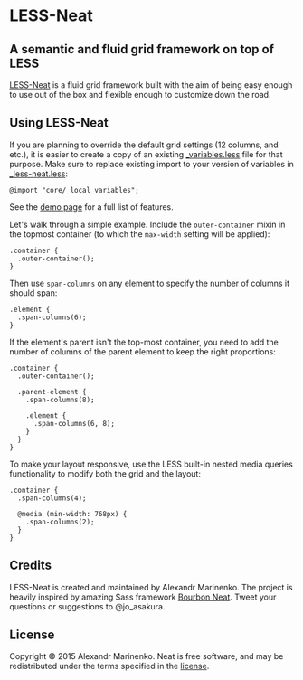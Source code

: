 # LESS-Neat

## A semantic and fluid grid framework on top of LESS

[LESS-Neat](http://jo-asakura.github.io/less-neat/) is a fluid grid framework built with the aim of being easy enough to use out of the box and flexible enough to customize down the road.

## Using LESS-Neat

If you are planning to override the default grid settings (12 columns, and etc.), it is easier to create a copy of an existing [_variables.less](/stylesheets/core/_variables.less) file for that purpose. Make sure to replace existing import to your version of variables in [_less-neat.less](/stylesheets/_less-neat.less):

```less
@import "core/_local_variables";
```

See the [demo page](http://jo-asakura.github.io/less-neat/demo.html) for a full list of features.

Let's walk through a simple example. Include the `outer-container` mixin in the topmost container (to which the `max-width` setting will be applied):

```less
.container {
  .outer-container();
}
```

Then use `span-columns` on any element to specify the number of columns it should span:

```less
.element {
  .span-columns(6);
}
```

If the element's parent isn't the top-most container, you need to add the number of columns of the parent element to keep the right proportions:

```less
.container {
  .outer-container();

  .parent-element {
    .span-columns(8);

    .element {
      .span-columns(6, 8);
    }
  }
}
```

To make your layout responsive, use the LESS built-in nested media queries functionality to modify both the grid and the layout:

```less
.container {
  .span-columns(4);

  @media (min-width: 768px) {
    .span-columns(2);
  }
}
```

## Credits

LESS-Neat is created and maintained by Alexandr Marinenko. The project is heavily inspired by amazing Sass framework [Bourbon Neat](http://neat.bourbon.io). Tweet your questions or suggestions to @jo_asakura.

## License

Copyright © 2015 Alexandr Marinenko. Neat is free software, and may be redistributed under the terms specified in the [license](LICENSE).
